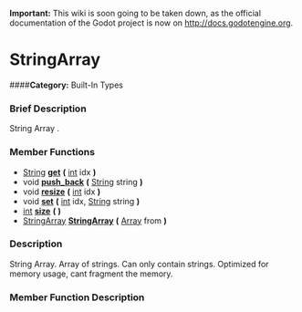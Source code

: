 **Important:** This wiki is soon going to be taken down, as the official documentation of the Godot project is now on http://docs.godotengine.org.

#  StringArray  
####**Category:** Built-In Types

###  Brief Description  
String Array .

###  Member Functions 
  * [String](class_string)  **[get](#get)**  **(** [int](class_int) idx  **)**
  * void  **[push&#95;back](#push_back)**  **(** [String](class_string) string  **)**
  * void  **[resize](#resize)**  **(** [int](class_int) idx  **)**
  * void  **[set](#set)**  **(** [int](class_int) idx, [String](class_string) string  **)**
  * [int](class_int)  **[size](#size)**  **(** **)**
  * [StringArray](class_stringarray)  **[StringArray](#StringArray)**  **(** [Array](class_array) from  **)**

###  Description  
String Array. Array of strings. Can only contain strings. Optimized for memory usage, cant fragment the memory.

###  Member Function Description  
